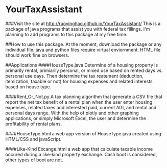 # YourTaxAssistant
###Visit the site at http://ruoyinghao.github.io/YourTaxAssistant/
This is a package of java programs that assist you with federal tax fillings. I'm planning to add programs to this package at my free time.

##How to use this package.
At the moment, download the package or any individual file. java and python files require virtual enviornment. HTML file should work fine on browsers.

##Applications
####HouseType.java
Determine of a housing property is primarily rental, primiarily personal, or mixed use based on rented days vs. personal use days. Then determine the tax reatement (deduction, itemization, taxable or not) for housing expenses and related interests based on house type.

####Rent_Or_Not.py
A tax planning algorithm that generate a CSV file that report the net tax benefit of a rental plan when the user enter housing expenses, related taxes and interested paid, current AGI, and rental and personal days range. With the help of plotly and other graphing applications, or simply Microsoft Excel, the user and determine the profitability of rental plans.

####HouseType.html
a web app version of HouseType.java created using HTML/CSS and javaScript.

####Like-Kind Excange.html
a web app that calculate taxable income occured during a like-kind property exchange. Cash boot is considered, other types of boot are not.
